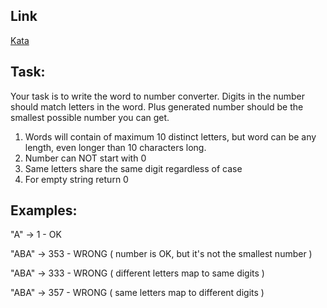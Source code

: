 

## Link
[Kata](https://www.codewars.com/kata/5bb148b840196d1be50000b1/train/javascript/5facedcb3895b90032817cc6)

## Task:

Your task is to write the word to number converter. Digits in the number should match letters in the word. Plus generated number should be the smallest possible number you can get.

 1) Words will contain of maximum 10 distinct letters, but word can be any length, even longer than 10 characters long.
 2) Number can NOT start with 0
 3) Same letters share the same digit regardless of case
 4) For empty string return 0

## Examples:

"A" -> 1 - OK

"ABA" -> 353 - WRONG ( number is OK, but it's not the smallest number )

"ABA" -> 333 - WRONG ( different letters map to same digits )

"ABA" -> 357 - WRONG ( same letters map to different digits )
